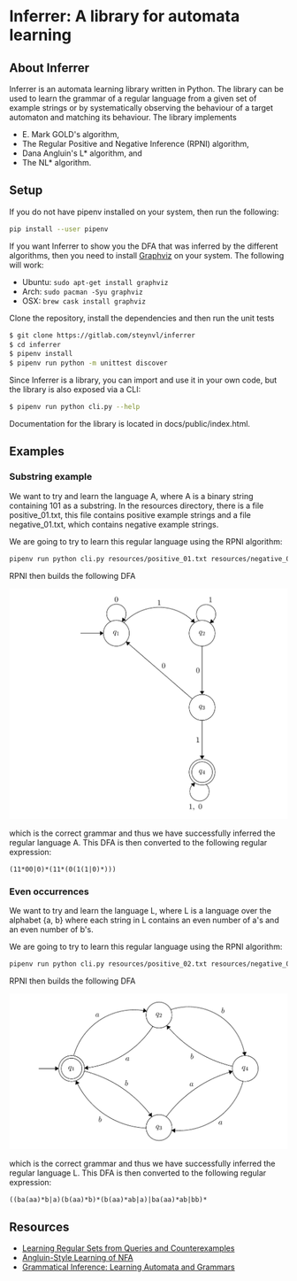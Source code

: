 # Inferrer: A library for automata learning

## About Inferrer
Inferrer is an automata learning library written in Python. The library can be
used to learn the grammar of a regular language from a given set of example strings
or by systematically observing the behaviour of a target automaton and matching its behaviour. The
library implements 

* E. Mark GOLD's algorithm,
* The Regular Positive and Negative Inference (RPNI) algorithm,
* Dana Angluin's L* algorithm, and
* The NL* algorithm.

## Setup
If you do not have pipenv installed on your system, then run the following:
```bash
pip install --user pipenv 
```

If you want Inferrer to show you the DFA that was inferred by the different algorithms, then
you need to install [Graphviz](https://www.graphviz.org/) on your system. The following 
will work:

* Ubuntu: ```sudo apt-get install graphviz```
* Arch: ```sudo pacman -Syu graphviz```
* OSX: ```brew cask install graphviz```



Clone the repository, install the dependencies and then run the unit tests
```bash
$ git clone https://gitlab.com/steynvl/inferrer
$ cd inferrer
$ pipenv install
$ pipenv run python -m unittest discover
```
Since Inferrer is a library, you can import and use it in your own code, but the library
is also exposed via a CLI:
```bash
$ pipenv run python cli.py --help
```

Documentation for the library is located in docs/public/index.html.

## Examples

### Substring example

We want to try and learn the language A, where A is a binary string containing 101 as a substring.
In the resources directory, there is a file positive_01.txt, this file contains positive example
strings and a file negative_01.txt, which contains negative example strings.

We are going to try to learn this regular language using the RPNI algorithm:
```bash
pipenv run python cli.py resources/positive_01.txt resources/negative_01.txt rpni --show-dfa
```
RPNI then builds the following DFA

![](resources/dfa_01.png)

which is the correct grammar and thus we have successfully inferred the regular language A.
This DFA is then converted to the following regular expression:
```text
(11*00|0)*(11*(0(1(1|0)*)))
```

### Even occurrences
We want to try and learn the language L, where L is a language over the alphabet {a, b} where each string in L contains an even number of a's and an even number of b's.

We are going to try to learn this regular language using the RPNI algorithm:
```bash
pipenv run python cli.py resources/positive_02.txt resources/negative_02.txt rpni --show-dfa
```
RPNI then builds the following DFA

![](resources/dfa_02.png)

which is the correct grammar and thus we have successfully inferred the regular language L.
This DFA is then converted to the following regular expression:
```text
((ba(aa)*b|a)(b(aa)*b)*(b(aa)*ab|a)|ba(aa)*ab|bb)*
```

## Resources

* [Learning Regular Sets from Queries and Counterexamples](https://www.sciencedirect.com/science/article/pii/0890540187900526)
* [Angluin-Style Learning of NFA](https://www.aaai.org/ocs/index.php/IJCAI/IJCAI-09/paper/viewFile/550/932)
* [Grammatical Inference: Learning Automata and Grammars](http://www.cambridge.org/gb/academic/subjects/computer-science/pattern-recognition-and-machine-learning/grammatical-inference-learning-automata-and-grammars?format=HB#hUi22RWdy3vfxPdp.97)
